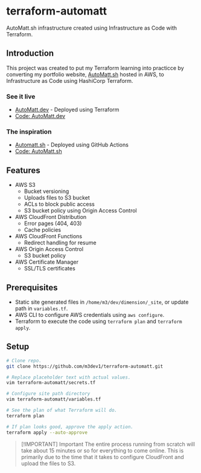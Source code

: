 # terraform-automatt
AutoMatt.sh infrastructure created using Infrastructure as Code with Terraform.

## Introduction
This project was created to put my Terraform learning into practicce by converting my portfolio website, [AutoMatt.sh](https://automatt.sh) hosted in AWS, to Infrastructure as Code using HashiCorp Terraform.

### See it live
- [AutoMatt.dev](https://automatt.dev) - Deployed using Terraform
- [Code: AutoMatt.dev](https://github.com/m3dev1/dimension)

### The inspiration
- [Automatt.sh](https://automatt.sh) - Deployed using GitHub Actions
- [Code: AutoMatt.sh](https://github.com/m3dev1/terraform-automatt)

## Features
- AWS S3
  - Bucket versioning
  - Uploads files to S3 bucket
  - ACLs to block public access
  - S3 bucket policy using Origin Access Control
- AWS CloudFront Distribution
  - Error pages (404, 403)
  - Cache policies
- AWS CloudFront Functions
  - Redirect handling for resume
- AWS Origin Access Control
  - S3 bucket policy
- AWS Certificate Manager
  - SSL/TLS certificates

## Prerequisites
- Static site generated files in `/home/m3/dev/dimension/_site`, or update path in `variables.tf`.
- AWS CLI to configure AWS credentials using `aws configure`.
- Terraform to execute the code using `terraform plan` and `terraform apply`.

## Setup
```sh
# Clone repo.
git clone https://github.com/m3dev1/terraform-automatt.git

# Replace placeholder text with actual values.
vim terraform-automatt/secrets.tf

# Configure site path directory
vim terraform-automatt/variables.tf

# See the plan of what Terraform will do.
terraform plan

# If plan looks good, approve the apply action.
terraform apply --auto-approve
```

> [!IMPORTANT] Important
> The entire process running from scratch will take about 15 minutes or so for everything to come online. This is primarily due to the time that it takes to configure CloudFront and upload the files to S3.